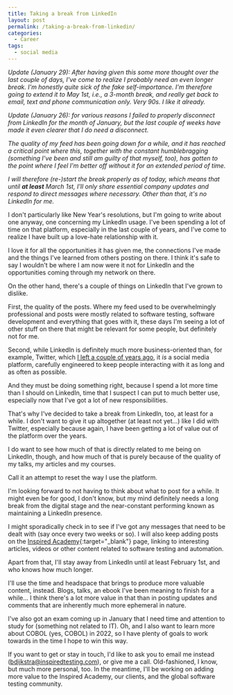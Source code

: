 ```yaml
---
title: Taking a break from LinkedIn
layout: post
permalink: /taking-a-break-from-linkedin/
categories:
  - Career
tags:
  - social media
---
```

_Update (January 29): After having given this some more thought over the last couple of days, I've come to realize I probably need an even longer break. I'm honestly quite sick of the fake self-importance. I'm therefore going to extend it to May 1st, i.e., a 3-month break, and really get back to email, text and phone communication only. Very 90s. I like it already._ 

_Update (January 26): for various reasons I failed to properly disconnect from LinkedIn for the month of January, but the last couple of weeks have made it even clearer that I do need a disconnect._

_The quality of my feed has been going down for a while, and it has reached a critical point where this, together with the constant humblebragging (something I've been and still am guilty of that myself, too), has gotten to the point where I feel I'm better off without it for an extended period of time._

_I will therefore (re-)start the break properly as of today, which means that until **at least** March 1st, I'll only share essential company updates and respond to direct messages where necessary. Other than that, it's no LinkedIn for me._

I don't particularly like New Year's resolutions, but I'm going to write about one anyway, one concerning my LinkedIn usage. I've been spending a lot of time on that platform, especially in the last couple of years, and I've come to realize I have built up a love-hate relationship with it.

I love it for all the opportunities it has given me, the connections I've made and the things I've learned from others posting on there. I think it's safe to say I wouldn't be where I am now were it not for LinkedIn and the opportunities coming through my network on there.

On the other hand, there's a couple of things on LinkedIn that I've grown to dislike.

First, the quality of the posts. Where my feed used to be overwhelmingly professional and posts were mostly related to software testing, software development and everything that goes with it, these days I'm seeing a lot of other stuff on there that might be relevant for some people, but definitely not for me.

Second, while LinkedIn is definitely much more business-oriented than, for example, Twitter, which [I left a couple of years ago](/on-quitting-twitter-and-looking-forward/), it _is_ a social media platform, carefully engineered to keep people interacting with it as long and as often as possible.

And they must be doing something right, because I spend a lot more time than I should on LinkedIn, time that I suspect I can put to much better use, especially now that I've got a lot of new responsibilities.

That's why I've decided to take a break from LinkedIn, too, at least for a while. I don't want to give it up altogether (at least not yet...) like I did with Twitter, especially because again, I have been getting a lot of value out of the platform over the years.

I do want to see how much of that is directly related to me being on LinkedIn, though, and how much of that is purely because of the quality of my talks, my articles and my courses.

Call it an attempt to reset the way I use the platform.

I'm looking forward to not having to think about what to post for a while. It might even be for good, I don't know, but my mind definitely needs a long break from the digital stage and the near-constant performing known as maintaining a LinkedIn presence.

I might sporadically check in to see if I've got any messages that need to be dealt with (say once every two weeks or so). I will also keep adding posts on the [Inspired Academy](https://www.inspiredtesting.com/academy){:target="_blank"} page, linking to interesting articles, videos or other content related to software testing and automation.

Apart from that, I'll stay away from LinkedIn until at least February 1st, and who knows how much longer.

I'll use the time and headspace that brings to produce more valuable content, instead. Blogs, talks, an ebook I've been meaning to finish for a while... I think there's a lot more value in that than in posting updates and comments that are inherently much more ephemeral in nature.

I've also got an exam coming up in January that I need time and attention to study for (something not related to IT). Oh, and I also want to learn more about COBOL (yes, COBOL) in 2022, so I have plenty of goals to work towards in the time I hope to win this way.  

If you want to get or stay in touch, I'd like to ask you to email me instead (bdijkstra@inspiredtesting.com), or give me a call. Old-fashioned, I know, but much more personal, too. In the meantime, I'll be working on adding more value to the Inspired Academy, our clients, and the global software testing community.